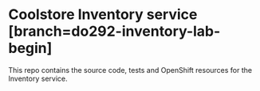 # Coolstore Inventory service [branch=do292-inventory-lab-begin]

This repo contains the source code, tests and OpenShift resources for the Inventory service.
